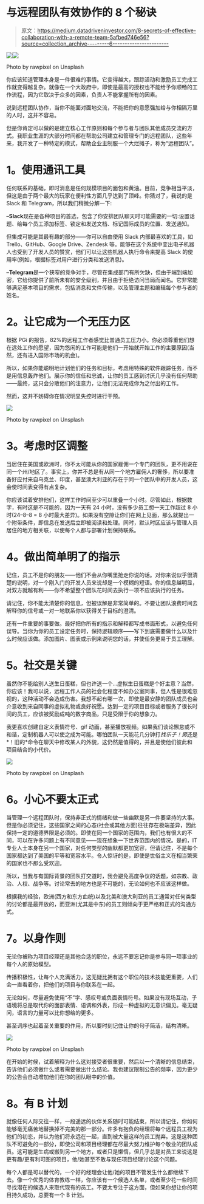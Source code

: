 # 与远程团队有效协作的 8 个秘诀

> 原文：<https://medium.datadriveninvestor.com/8-secrets-of-effective-collaboration-with-a-remote-team-5afbed746e56?source=collection_archive---------6----------------------->

[![](img/5da831f349d294c5e4b763262d20abd1.png)](http://www.track.datadriveninvestor.com/1126B)![](img/1b1fbcece70ba63cdc2540221b863dae.png)

Photo by rawpixel on Unsplash

你应该知道管理本身是一件很难的事情。它变得越大，跟踪活动和激励员工完成工作就变得越复杂。就像在一个大政府中，即使是最高的授权也不能给予你顺畅的工作流程，因为它取决于众多的因素，负责人不能掌握所有的因素。

说到远程团队协作，当你不能面对面地交流，不能把你的意愿强加给与你相隔万里的人时，这并不容易。

但是你肯定可以做的是建立核心工作原则和每个参与者与团队其他成员交流的方式。我职业生涯的大部分时间都在帮助公司建立和管理专门的远程团队，这些年来，我开发了一种特定的模式，帮助企业主制服一个大烂摊子，称为“远程团队”。

# **1。使用通讯工具**

任何联系的基础，即时消息是任何规模项目的面包和黄油。目前，竞争相当平淡，但这是由于两个最大的玩家在便利性方面几乎达到了顶峰。你猜对了，我说的是 Slack 和 Telegram，所以我们稍微分解一下:

–**Slack**现在是各种项目的首选，包含了你安排团队聊天时可能需要的一切:设置话题、给每个员工添加标签、锁定和发送文档、标记国际成员的位置、发送通知。

但集成可能是其最有趣的部分——你可以自由使用 Slack 内部最喜欢的工具，如 Trello、GitHub、Google Drive、Zendesk 等。能够在这个系统中变出电子机器人也受到了开发人员的赞赏，他们可以让这些机器人执行命令来提高 Slack 的使用率(例如，根据标签对用户进行分类和发送消息)。

–**Telegram**是一个狭窄的竞争对手，尽管在集成部门有所欠缺，但由于端到端加密，它给你提供了前所未有的安全级别，并且由于拒绝访问当局而闻名。它非常能够满足基本项目的需求，包括消息和文件传输，以及管理主题和编辑每个参与者的姓名。

# **2。让它成为一个无压力区**

根据 PGi 的报告，82%的远程工作者感觉比普通员工压力小。你必须尊重他们想在远处工作的愿望，因为悠闲的工作可能是他们一开始就开始工作的主要原因(当然，还有进入国际市场的机会)。

所以，如果你能聪明地计划他们的任务和目标，考虑用特殊的软件跟踪任务，而不是用信息轰炸他们。展示你的信任和忠诚，让你的员工感到讨厌几乎没有任何帮助——最终，这只会分散他们的注意力，让他们无法完成你为之付出的工作。

然而，这并不妨碍你在情况明显失控时进行干预。

![](img/1f9b82fc230e0899db5d58aa7ae67460.png)

Photo by rawpixel on Unsplash

# **3。考虑时区调整**

当居住在美国或欧洲时，你不太可能从你的国家雇佣一个专门的团队，更不用说在同一个州/地区了。事实上，你并不总是有从同一个地方雇佣人的奢侈，所以要准备好应付来自乌克兰、印度，甚至澳大利亚的存在于同一个团队中的开发人员，这会使时间表变得有点复杂。

你应该试着安排他们，这样工作时间至少可以重叠一个小时。尽管如此，根据数字，有时这是不可能的，因为一天有 24 小时，没有多少员工想一天工作超过 8 小时(24–8–8 = 8 小时最大差异)。如果没有空隙让你们在网上见面，那么就提出一个附带条件，即信息在发送后立即被阅读和处理。同时，默认时区应该与管理人员居住的地方相关联，以使每个人都与部署计划保持联系。

# **4。做出简单明了的指示**

记住，员工不是你的朋友——他们不会从你嘴里抢走你说的话。对你来说似乎很清楚的说明，对一个刚入门的开发人员来说却是一个模糊的短语。你的信息越明显，对双方就越有利——你不希望整个团队花时间去执行一项不应该执行的任务。

请记住，你不能太清楚你的信息，但被误解是非常简单的。不要让团队浪费时间去解释你的信号或一对一地联系你以获得关于目标的澄清。

还有一件重要的事要做。最好把你所有的指示和解释都写成书面形式，以避免任何误导。当你为你的员工设定任务时，保持逻辑顺序——写下到底需要做什么以及什么时候应该做。添加图片、图表或示例来说明您的话，并使任务更易于员工理解。

# **5。社交是关键**

虽然你不能给别人送生日蛋糕，但也许送一个…虚拟生日蛋糕是个好主意？当然，你应该！我可以说，远程工作人员的社会化程度不如办公室同事，但人性是很难忽视的，这种活动不会造成伤害。我想不起有哪一次，即使是最安静的团队成员也会介意收到来自同事的虚拟礼物或良好祝愿。达到一定的项目目标或者服务了很长时间的员工，应该被奖励成吨的数字商品，只是受限于你的想象力。

我更喜欢创建自定义表情符号、gif 动画，甚至播放视频。如果我们谈论懈怠或不和谐，定制机器人可以使之成为可能。哪怕团队一天能花几分钟打*找乐子！男*还是*！旧的*命令在聊天中修改某人的外貌，这仍然是值得的，并且是使他们彼此和项目结合的小代价。

![](img/f38516c1adcf4973c55bc91a59ac1b14.png)

Photo by rawpixel on Unsplash

# **6。小心不要太正式**

当管理一个远程团队时，保持非正式的情绪和做一些幽默是另一件要坚持的大事。但是你必须记住，这些国家之间的心态(社会或其他方面)往往存在极端差异，因此保持一定的道德界限是必须的。即使在同一个国家的范围内，我们也有很大的不同，可以在许多问题上有不同意见——现在想象一下世界范围内的情况。是的，IT 专业人士本身在另一个国家，对任何类型的幽默都更加宽容，但请记住，不是每个国家都达到了美国的平等和宽容水平。令人惊讶的是，即使是世俗主义在相当繁荣的国家也不那么受欢迎。

所以，当我与有国际背景的团队打交道时，我会避免高度争议的话题，如宗教、政治、人权、战争等。讨论常去的地方也是不可能的，无论如何也不应该这样做。

根据我的经验，欧洲(西方和东方血统)以及北美和澳大利亚的员工通常对任何类型的讨论都是最开放的，而亚洲(尤其是中东)的员工则倾向于更严格和正式的沟通方式。

# **7。以身作则**

无论你被称为项目经理还是其他合适的职位，永远不要忘记你是参与同一项事业的每个人的原始模型。

传播积极性，让每个人充满活力，这无疑比拥有这个职位的技术技能更重要，人们会一直看着你，把他们的项目与你联系在一起。

无论如何，尽量避免使用“不”字、感叹号或负面表情符号。如果没有现场互动，子语境将总是取代你的面部表情、语调和外表，形成一种虚拟的无意识偏见。毫无疑问，语言的力量可以比你想给的更多。

甚至词序也起着至关重要的作用，所以要时刻记住让你的句子简洁，结构清晰。

![](img/6203680385721992d8525ae258935307.png)

Photo by rawpixel on Unsplash

在开始的时候，试着解释为什么这对接受者很重要，然后以一个清晰的信息结束，告诉他们必须做什么或者需要做出什么结论。我也建议限制公告的频率，因为更少的公告会自动增加他们在你的团队眼中的价值。

# **8。有 B 计划**

就像任何人际交往一样，一段遥远的伙伴关系随时可能结束，所以请记住，你如何能够毫无痛苦地替换掉不完美的那一部分。许多有抱负的经理将每个远程员工视为他们的初恋，并认为他们将永远在一起，直到被大量这样的员工抛弃。这是这种团队不可避免的一部分，即使公司和项目经理都在尽最大努力维护每个敬业的团队成员。这可能是生病或搬到另一个地方，或者只是懒惰，但几乎总是对员工来说这是更有趣/更有利可图的项目，他/她甚至不敢与现任项目经理讨论这个问题。

每个人都是可以替代的，一个好的经理会让他/她的项目不管发生什么都继续下去。像一个优秀的体育教练一样，你应该有一个候选人名单，或者至少花一些时间寻找潜在的候选人来取代现有的员工。不要太专注于这方面，但如果你想让你的项目持久成功，总要有一个 B 计划。